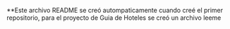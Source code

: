 **Este archivo README se creó autompaticamente cuando creé el primer repositorio, para el proyecto de Guia de Hoteles se creó un archivo leeme
